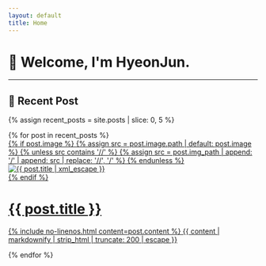 ```yaml
---
layout: default
title: Home
---
```


# 👋 Welcome, I'm HyeonJun.

---

## 📝 Recent Post

{% assign recent_posts = site.posts | slice: 0, 5 %}
<div class="mb-4" id="recent-posts">
  {% for post in recent_posts %}
  <a href="{{ post.url | relative_url }}" class="card-wrapper d-block mb-3">
    <div class="card post-preview">
      {% if post.image %}
        {% assign src = post.image.path | default: post.image %}
        {% unless src contains '//' %}
          {% assign src = post.img_path | append: '/' | append: src | replace: '//', '/' %}
        {% endunless %}
        <div class="preview-img">
          <img src="{{ src }}" alt="{{ post.title | xml_escape }}">
        </div>
      {% endif %}
      <div class="card-body d-flex flex-column">
        <h1 class="card-title my-2 mt-md-0">{{ post.title }}</h1>
        <div class="card-text post-content mt-0 mb-2">
          <p>
            {% include no-linenos.html content=post.content %}
            {{ content | markdownify | strip_html | truncate: 200 | escape }}
          </p>
        </div>
      </div>
    </div>
  </a>
  {% endfor %}
</div>
